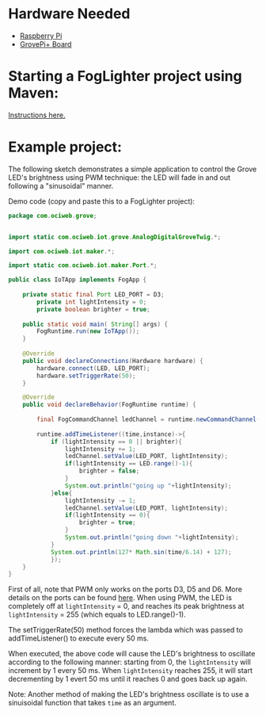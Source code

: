 # Hardware Needed
- [Raspberry Pi](https://www.raspberrypi.org/)
- [GrovePi+ Board](https://www.dexterindustries.com/shop/grovepi-board/)

# Starting a FogLighter project using Maven: 
[Instructions here.](https://github.com/oci-pronghorn/FogLighter/blob/master/README.md)

# Example project:

The following sketch demonstrates a simple application to control the Grove LED's brightness using PWM technique: the LED will fade in and out following a "sinusoidal" manner.

Demo code (copy and paste this to a FogLighter project):

```java
package com.ociweb.grove;


import static com.ociweb.iot.grove.AnalogDigitalGroveTwig.*;

import com.ociweb.iot.maker.*;

import static com.ociweb.iot.maker.Port.*;

public class IoTApp implements FogApp {
           
	private static final Port LED_PORT = D3;
        private int lightIntensity = 0;
        private boolean brighter = true;
        
    public static void main( String[] args) {
        FogRuntime.run(new IoTApp());
    }    
    
    @Override
    public void declareConnections(Hardware hardware) {
        hardware.connect(LED, LED_PORT);
        hardware.setTriggerRate(50);
    }

    @Override
    public void declareBehavior(FogRuntime runtime) {
        
        final FogCommandChannel ledChannel = runtime.newCommandChannel(DYNAMIC_MESSAGING);
           
        runtime.addTimeListener((time,instance)->{
            if (lightIntensity == 0 || brighter){                
                lightIntensity += 1;
                ledChannel.setValue(LED_PORT, lightIntensity);
                if(lightIntensity == LED.range()-1){
                    brighter = false;
                }
                System.out.println("going up "+lightIntensity);
            }else{
                lightIntensity -= 1;
                ledChannel.setValue(LED_PORT, lightIntensity);
                if(lightIntensity == 0){
                    brighter = true;
                }
                System.out.println("going down "+lightIntensity);
            }
            System.out.println(127* Math.sin(time/6.14) + 127);
            });            
    }
}

```


First of all, note that PWM only works on the ports D3, D5 and D6. More details on the ports can be found [here](https://www.dexterindustries.com/GrovePi/engineering/port-description/). When using PWM, the LED is completely off at ```lightIntensity``` = 0, and reaches its peak brightness at ```lightIntensity``` = 255 (which equals to LED.range()-1). 

The setTriggerRate(50) method forces the lambda which was passed to addTimeListener() to execute every 50 ms. 

When executed, the above code will cause the LED's brightness to oscillate according to the following manner: starting from 0, the ```lightIntensity``` will increment by 1 every 50 ms. When ```lightIntensity``` reaches 255, it will start decrementing by 1 evert 50 ms until it reaches 0 and goes back up again. 

Note: Another method of making the LED's brightness oscillate is to use a sinuisoidal function that takes ```time``` as an argument.






